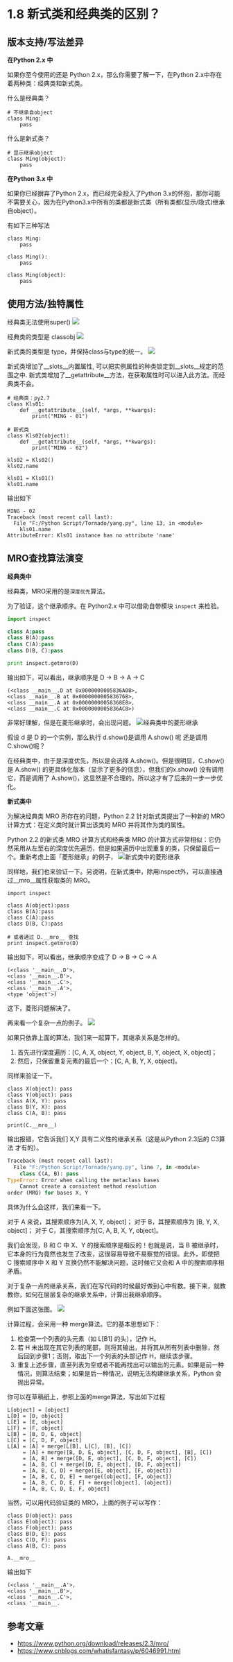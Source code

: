 # 1.8 新式类和经典类的区别？

## 版本支持/写法差异

**在Python 2.x 中**

如果你至今使用的还是 Python 2.x，那么你需要了解一下，在Python 2.x中存在着两种类：经典类和新式类。

什么是经典类？
```
# 不继承自object
class Ming:  
    pass
```


什么是新式类？
```
# 显示继承object
class Ming(object):  
    pass
```

**在Python 3.x 中**

如果你已经摒弃了Python 2.x，而已经完全投入了Python 3.x的怀抱，那你可能不需要关心，因为在Python3.x中所有的类都是新式类（所有类都(显示/隐式)继承自object）。

有如下三种写法
```
class Ming:
    pass

class Ming():
    pass

class Ming(object):
    pass
```

## 使用方法/独特属性

经典类无法使用super()
![](http://ovzwokrcz.bkt.clouddn.com/FiQgsckv8Sk8-zuLllzDZKJwjX-F)

经典类的类型是 classobj
![](http://ovzwokrcz.bkt.clouddn.com/FqMC3cqEzPsZQ-xwbVcnXblXw9MF)

新式类的类型是 type，并保持class与type的统一。
![](http://ovzwokrcz.bkt.clouddn.com/FnK_Jmnul-wMEHiM-ginMFORvr2w)

新式类增加了\__slots__内置属性, 可以把实例属性的种类锁定到\__slots__规定的范围之中.
新式类增加了\__getattribute__方法，在获取属性时可以进入此方法。而经典类不会。
```
# 经典类：py2.7
class Kls01:
    def __getattribute__(self, *args, **kwargs):
        print("MING - 01")

# 新式类
class Kls02(object):
    def __getattribute__(self, *args, **kwargs):
        print("MING - 02")

kls02 = Kls02()
kls02.name

kls01 = Kls01()
kls01.name
```
输出如下
```
MING - 02
Traceback (most recent call last):
  File "F:/Python Script/Tornado/yang.py", line 13, in <module>
    kls01.name
AttributeError: Kls01 instance has no attribute 'name'
```

## MRO查找算法演变

**经典类中**

经典类，MRO采用的是`深度优先`算法。

为了验证，这个继承顺序。在 Python2.x 中可以借助自带模块 `inspect` 来检验。
```python
import inspect

class A:pass
class B(A):pass
class C(A):pass
class D(B, C):pass

print inspect.getmro(D)
```
输出如下，可以看出，继承顺序是 D -> B -> A -> C
```shell
(<class __main__.D at 0x0000000005836A08>, 
<class __main__.B at 0x0000000005836768>, 
<class __main__.A at 0x00000000058368E8>, 
<class __main__.C at 0x0000000005836AC8>)
```

非常好理解，但是在菱形继承时，会出现问题。
![经典类中的菱形继承](http://ovzwokrcz.bkt.clouddn.com/Fjq2dK9FaBWIUAko_7f5TTzQuisk)

假设 d 是 D 的一个实例，那么执行 d.show()是调用 A.show() 呢 还是调用 C.show()呢？

在经典类中，由于是深度优先，所以是会选择 A.show()。但是很明显，C.show() 是 A.show() 的更具体化版本（显示了更多的信息），但我们的x.show() 没有调用它，而是调用了 A.show()，这显然是不合理的。所以这才有了后来的一步一步优化。

**新式类中**

为解决经典类 MRO 所存在的问题，Python 2.2 针对新式类提出了一种新的 MRO 计算方式：在定义类时就计算出该类的 MRO 并将其作为类的属性。

Python 2.2 的新式类 MRO 计算方式和经典类 MRO 的计算方式非常相似：它仍然采用从左至右的深度优先遍历，但是如果遍历中出现重复的类，只保留最后一个。重新考虑上面「菱形继承」的例子，
![新式类中的菱形继承](http://ovzwokrcz.bkt.clouddn.com/FiBEFUr6UFDiPcCB81TKkzHNPCMC)

同样地，我们也来验证一下。另说明，在新式类中，除用inspect外，可以直接通过\__mro__属性获取类的 MRO。
```
import inspect

class A(object):pass
class B(A):pass
class C(A):pass
class D(B, C):pass

# 或者通过 D.__mro__ 查找
print inspect.getmro(D)
```
输出如下，可以看出，继承顺序变成了 D -> B -> C -> A
```shell
(<class '__main__.D'>, 
<class '__main__.B'>, 
<class '__main__.C'>, 
<class '__main__.A'>, 
<type 'object'>)
```

这下，菱形问题解决了。

再来看一个复杂一点的例子。
![](http://ovzwokrcz.bkt.clouddn.com/FlYnrw0Wh6ccVsnW5Iv0QatQqOiF)

如果只依靠上面的算法，我们来一起算下，其继承关系是怎样的。

1. 首先进行深度遍历：[C, A, X, object, Y, object, B, Y, object, X, object]；
2. 然后，只保留重复元素的最后一个：[C, A, B, Y, X, object]。

同样来验证一下。
```
class X(object): pass
class Y(object): pass
class A(X, Y): pass
class B(Y, X): pass
class C(A, B): pass

print(C.__mro__)
```
输出报错，它告诉我们 X,Y 具有二义性的继承关系（这是从Python 2.3后的 C3算法 才有的）。
```python
Traceback (most recent call last):
  File "F:/Python Script/Tornado/yang.py", line 7, in <module>
    class C(A, B): pass
TypeError: Error when calling the metaclass bases
    Cannot create a consistent method resolution
order (MRO) for bases X, Y
```
具体为什么会这样，我们来看一下。

对于 A 来说，其搜索顺序为[A, X, Y, object]；
对于 B，其搜索顺序为 [B, Y, X, object]；
对于 C，其搜索顺序为[C, A, B, X, Y, object]。

我们会发现，B 和 C 中 X、Y 的搜索顺序是相反的！也就是说，当 B 被继承时，它本身的行为竟然也发生了改变，这很容易导致不易察觉的错误。此外，即使把 C 搜索顺序中 X 和 Y 互换仍然不能解决问题，这时候它又会和 A 中的搜索顺序相矛盾。

对于复杂一点的继承关系，我们在写代码的时候最好做到心中有数。接下来，就教教你，如何在层层复杂的继承关系中，计算出我继承顺序。

例如下面这张图。
![](http://ovzwokrcz.bkt.clouddn.com/FmMbI6hr0KZaAPcHFuFnaN-tKHqL)

计算过程，会采用一种 merge算法。它的基本思想如下：
1. 检查第一个列表的头元素（如 L[B1] 的头），记作 H。
2. 若 H 未出现在其它列表的尾部，则将其输出，并将其从所有列表中删除，然后回到步骤1；否则，取出下一个列表的头部记作 H，继续该步骤。
3. 重复上述步骤，直至列表为空或者不能再找出可以输出的元素。如果是前一种情况，则算法结束；如果是后一种情况，说明无法构建继承关系，Python 会抛出异常。

你可以在草稿纸上，参照上面的merge算法，写出如下过程
```
L[object] = [object]
L[D] = [D, object]
L[E] = [E, object]
L[F] = [F, object]
L[B] = [B, D, E, object]
L[C] = [C, D, F, object]
L[A] = [A] + merge(L[B], L[C], [B], [C])
     = [A] + merge([B, D, E, object], [C, D, F, object], [B], [C])
     = [A, B] + merge([D, E, object], [C, D, F, object], [C])
     = [A, B, C] + merge([D, E, object], [D, F, object])
     = [A, B, C, D] + merge([E, object], [F, object])
     = [A, B, C, D, E] + merge([object], [F, object])
     = [A, B, C, D, E, F] + merge([object], [object])
     = [A, B, C, D, E, F, object]
```

当然，可以用代码验证类的 MRO，上面的例子可以写作：
```
class D(object): pass
class E(object): pass
class F(object): pass
class B(D, E): pass
class C(D, F): pass
class A(B, C): pass

A.__mro__
```
输出如下
```shell
(<class '__main__.A'>, 
<class '__main__.B'>, 
<class '__main__.C'>, 
<class '__main__.
```


## 参考文章

- https://www.python.org/download/releases/2.3/mro/
- https://www.cnblogs.com/whatisfantasy/p/6046991.html